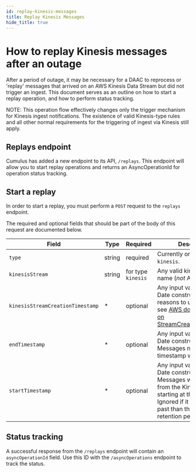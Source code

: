 ```yaml
---
id: replay-kinesis-messages
title: Replay Kinesis Messages
hide_title: true
---
```


# How to replay Kinesis messages after an outage

After a period of outage, it may be necessary for a DAAC to reprocess or 'replay' messages that arrived on an AWS Kinesis Data Stream but did not trigger an ingest. This document serves as an outline on how to start a replay operation, and how to perform status tracking.

NOTE: This operation flow effectively changes only the trigger mechanism for Kinesis ingest notifications. The existence of valid Kinesis-type rules and all other normal requirements for the triggering of ingest via Kinesis still apply.

## Replays endpoint

Cumulus has added a new endpoint to its API, `/replays`. This endpoint will allow you to start replay operations and returns an AsyncOperationId for operation status tracking.

## Start a replay

In order to start a replay, you must perform a `POST` request to the `replays` endpoint.

The required and optional fields that should be part of the body of this request are documented below.

| Field | Type | Required | Description |
| ------ | ------ | ------ | ------ |
| `type` | string | required | Currently only accepts `kinesis`. |
| `kinesisStream` | string | for type `kinesis` | Any valid kinesis stream name (*not* ARN) |
| `kinesisStreamCreationTimestamp` | * | optional | Any input valid for a JS Date constructor. For reasons to use this field see [AWS documentation on StreamCreationTimestamp](https://docs.aws.amazon.com/kinesis/latest/APIReference/API_ListShards.html#API_ListShards_RequestSyntax). |
| `endTimestamp` | * | optional | Any input valid for a JS Date constructor. Messages newer than this timestamp will be skipped.
| `startTimestamp` | * | optional | Any input valid for a JS Date constructor. Messages will be fetched from the Kinesis stream starting at this timestamp. Ignored if it is further in the past than the stream's retention period. |

## Status tracking

A successful response from the `/replays` endpoint will contain an `asyncOperationId` field.
Use this ID with the `/asyncOperations` endpoint to track the status.
